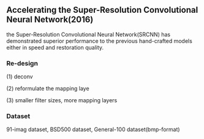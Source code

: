 ## Accelerating the Super-Resolution Convolutional Neural Network(2016)

the Super-Resolution Convolutional Neural Network(SRCNN) has demonstrated superior performance to the previous
hand-crafted models either in speed and restoration quality.

### Re-design 
(1) deconv

(2) reformulate the mapping laye

(3) smaller filter sizes, more mapping layers

### Dataset
91-imag dataset, BSD500 dataset, General-100 dataset(bmp-format)
